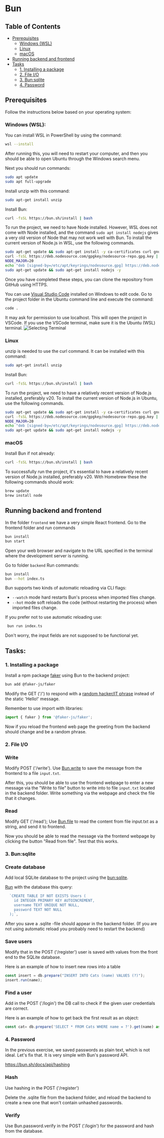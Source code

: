 # Bun

##  Table of Contents

- [Prerequisites](#prerequisites)
  - [Windows (WSL)](#windows-wsl)
  - [Linux](#linux)
  - [macOS](#macos)
- [Running backend and frontend](#running-backend-and-frontend)
- [Tasks](#tasks)
  - [1. Installing a package](#1-installing-a-package)
  - [2. File I/O](#2-file-io)
  - [3. Bun:sqlite](#3-bunsqlite)
  - [4. Password](#4-password)

## Prerequisites
Follow the instructions below based on your operating system:

### Windows (WSL):
You can install WSL in PowerShell by using the command:
```bash
wsl --install
```
After running this, you will need to restart your computer, and then you should be able to open Ubuntu through the Windows search menu.

Next you should run commands: 
```bash
sudo apt update
sudo apt full-upgrade
``` 

Install unzip with this command:
```bash 
sudo apt-get install unzip
```

Install Bun: 
```bash
curl -fsSL https://bun.sh/install | bash
```

To run the project, we need to have Node installed. However, WSL does not come with Node installed, and the command `sudo apt install nodejs` gives a very old version of Node that may not work well with Bun. To install the current version of Node.js in WSL, use the following commands.
```bash
sudo apt-get update && sudo apt-get install -y ca-certificates curl gnupg
curl -fsSL https://deb.nodesource.com/gpgkey/nodesource-repo.gpg.key | sudo gpg --dearmor -o /etc/apt/keyrings/nodesource.gpg
NODE_MAJOR=20
echo "deb [signed-by=/etc/apt/keyrings/nodesource.gpg] https://deb.nodesource.com/node_$NODE_MAJOR.x nodistro main" | sudo tee /etc/apt/sources.list.d/nodesource.list
sudo apt-get update && sudo apt-get install nodejs -y
```

Once you have completed these steps, you can clone the repository from GitHub using HTTPS.

You can use [Visual Studio Code](https://code.visualstudio.com/docs/setup/windows) installed on Windows to edit code. Go to the project folder in the Ubuntu command line and execute the command:
```bash 
code .
```
It may ask for permission to use localhost. This will open the project in VSCode. If you use the VSCode terminal, make sure it is the Ubuntu (WSL) terminal. ![Selecting Terminal](image.png)

### Linux
unzip is needed to use the curl command. It can be installed with this command:
```bash 
sudo apt-get install unzip
```

Install Bun: 
```bash
curl -fsSL https://bun.sh/install | bash
```

To run the project, we need to have a relatively recent version of Node.js installed, preferably v20. To install the current version of Node.js in Ubuntu, use the following commands.
```bash
sudo apt-get update && sudo apt-get install -y ca-certificates curl gnupg
curl -fsSL https://deb.nodesource.com/gpgkey/nodesource-repo.gpg.key | sudo gpg --dearmor -o /etc/apt/keyrings/nodesource.gpg
NODE_MAJOR=20
echo "deb [signed-by=/etc/apt/keyrings/nodesource.gpg] https://deb.nodesource.com/node_$NODE_MAJOR.x nodistro main" | sudo tee /etc/apt/sources.list.d/nodesource.list
sudo apt-get update && sudo apt-get install nodejs -y
```

### macOS
Install Bun if not already: 
```bash
curl -fsSL https://bun.sh/install | bash
```
To successfully run the project, it's essential to have a relatively recent version of Node.js installed, preferably v20. With Homebrew these the following commands should work:

```bash
brew update
brew install node
```

## Running backend and frontend

In the folder `frontend` we have a very simple React frontend. Go to the frontend folder and run commands 
```bash
bun install
bun start
``` 
Open your web browser and navigate to the URL specified in the terminal where the development server is running. 


Go to folder `backend`
Run commands:
```bash
bun install
bun --hot index.ts
```

Bun supports two kinds of automatic reloading via CLI flags:
- `--watch` mode hard restarts Bun's process when imported files change.
- `--hot` mode soft reloads the code (without restarting the process) when imported files change.

If you prefer not to use automatic reloading use:
```bash
 bun run index.ts 
 ```

Don't worry, the input fields are not supposed to be functional yet.

 ## Tasks:


### 1. Installing a package

Install a npm package [faker](https://fakerjs.dev) using Bun to the backend project:
```bash
bun add @faker-js/faker
```

Modify the GET ('/') to respond with a [random hacker/IT phrase](https://fakerjs.dev/api/hacker.html#phrase) instead of the static 'Hello!' message.

Remember to use import with libraries:
```javascript
import { faker } from '@faker-js/faker';
```

Now if you reload the frontend web page the greeting from the backend should change and be a random phrase.

### 2. File I/O

### Write 

Modify POST ('/write'). Use [Bun.write](https://bun.sh/docs/api/file-io#writing-files-bun-write) to save the message from the frontend to a file `input.txt`.

After this, you should be able to use the frontend webpage to enter a new message via the "Write to file" button to write into to file `input.txt` located in the backend folder. Write something via the webpage and check the file that it changes.

### Read

Modify GET ('/read'); Use [Bun.file](https://bun.sh/docs/api/file-io#reading-files-bun-file) to read the content from file input.txt as a string, and send it to frontend.

Now you should be able to read the message via the frontend webpage by clicking the button "Read from file". Test that this works.

### 3. Bun:sqlite

### Create database
Add local SQLite database to the project using the [bun:sqlite](https://bun.sh/docs/api/sqlite#database).

[Run](https://bun.sh/docs/api/sqlite#run) with the database this query:
```typescript
  `CREATE TABLE IF NOT EXISTS Users (
    id INTEGER PRIMARY KEY AUTOINCREMENT,
    username TEXT UNIQUE NOT NULL,
    password TEXT NOT NULL
  );`,
```
After you save a .sqlite -file should appear in the backend folder. (If you are not using automatic reload you probably need to restart the backend)


### Save users
Modify that in the POST ('/register') user is saved with values from the front end to the SQLite database.

Here is an example of how to insert new rows into a table
```typescript
const insert = db.prepare("INSERT INTO Cats (name) VALUES (?)");
insert.run(name);
```


### Find a user
Add in the POST ('/login') the DB call to check if the given user credentials are correct.

Here is an example of how to get back the first result as an object:
```typescript
const cat= db.prepare('SELECT * FROM Cats WHERE name = ?').get(name) as Cat;
```

### 4. Password
In the previous exercise, we saved passwords as plain text, which is not ideal. Let's fix that. It is very simple with Bun's password API.

https://bun.sh/docs/api/hashing

### Hash
Use hashing in the POST ('/register')

Delete the .sqlite file from the backend folder, and reload the backend to create a new one that won't contain unhashed passwords.

### Verify

Use Bun.password.verify in the POST ('/login') for the password and hash from the database.